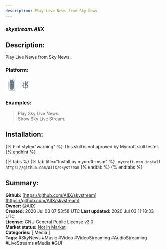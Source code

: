 ```yaml
---
description: Play Live News from Sky News
---
```


### _skystream.AIIX_  
## Description:  
Play Live News from Sky News.  
  
  
### Platform:  
 ![Mark II](../.gitbook/assets/mark-2-icon.png)  ![plasmoid](../.gitbook/assets/kde.png)   
### Examples:  
> Play Sky Live News.  
> Show Sky Live Stream.  
  
## Installation:  
{% hint style="warning" %}
This skill is not aproved by Mycroft skill tester.
{% endhint %}
    
{% tabs %}
{% tab title="Install by mycroft-msm" %}
``` mycroft-msm install https://github.com/AIIX/skystream```
{% endtab %}
  {% endtabs %}
    
## Summary:  
**Github:** [https://github.com/AIIX/skystream](https://github.com/AIIX/skystream)  
**Owner:** [@AIIX](https://github.com/AIIX)  
**Created:** 2020 Jul 03 07:53:58 UTC  **Last updated:** 2020 Jul 03 11:18:33 UTC  
**License:** GNU General Public License v3.0  
**Market status:** [Not in Market](https://market.mycroft.ai/skill/)  
**Categories:** [ Media ]   
**Tags:** \#SkyNews \#Music \#Video \#VideoStreaming \#AudioStreaming \#LiveStreams \#Media \#GUI   
